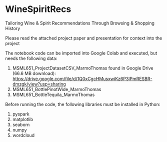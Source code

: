 # WineSpiritRecs
Tailoring Wine &amp; Spirit Recommendations Through Browsing &amp; Shopping History

Please read the attached project paper and presentation for context into the project

The notebook code can be imported into Google Colab and executed, but needs the following data:
1. MSML651_ProjectDatasetCSV_MarmoThomas found in Google Drive (66.6 MB download): https://drive.google.com/file/d/1Q0xCgcHMusxwiKz6P3lPmRESBR-dmzgk/view?usp=sharing
2. MSML651_BottlePinotWide_MarmoThomas
3. MSML651_BottleTequila_MarmoThomas

Before running the code, the following libraries must be installed in Python:
1. pyspark
2. matplotlib
3. seaborn
4. numpy
5. wordcloud
